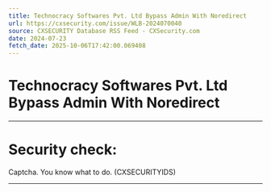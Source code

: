 ```yaml
---
title: Technocracy Softwares Pvt. Ltd Bypass Admin With Noredirect
url: https://cxsecurity.com/issue/WLB-2024070040
source: CXSECURITY Database RSS Feed - CXSecurity.com
date: 2024-07-23
fetch_date: 2025-10-06T17:42:00.069408
---
```


# Technocracy Softwares Pvt. Ltd Bypass Admin With Noredirect

---

# Security check:

Captcha. You know what to do. (CXSECURITYIDS)

---